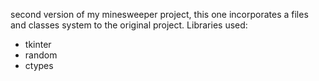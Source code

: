 second version of my minesweeper project, this one incorporates a files and classes system to the original project.
Libraries used:

- tkinter
- random
- ctypes
